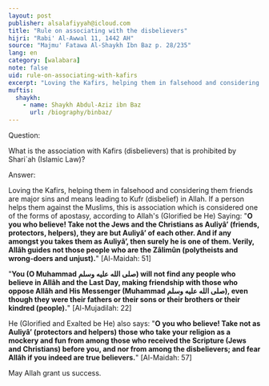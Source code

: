 ```yaml
---
layout: post
publisher: alsalafiyyah@icloud.com
title: "Rule on associating with the disbelievers"
hijri: "Rabi' Al-Awwal 11, 1442 AH"
source: "Majmu' Fatawa Al-Shaykh Ibn Baz p. 28/235"
lang: en
category: [walabara]
note: false
uid: rule-on-associating-with-kafirs
excerpt: "Loving the Kafirs, helping them in falsehood and considering them friends are major sins and means leading to Kufr (disbelief) in Allah. If a person helps them against the Muslims, this is association which is considered one of the forms of apostasy"
muftis:
  shaykh: 
    - name: Shaykh Abdul-Aziz ibn Baz
      url: /biography/binbaz/
---
```


Question: 

What is the association with Kafirs (disbelievers) that is prohibited by Shari`ah (Islamic Law)?

Answer: 

Loving the Kafirs, helping them in falsehood and considering them friends are major sins and means leading to Kufr (disbelief) in Allah. If a person helps them against the Muslims, this is association which is considered one of the forms of apostasy, according to Allah's (Glorified be He) Saying: "**O you who believe! Take not the Jews and the Christians as Auliyâ’ (friends, protectors, helpers), they are but Auliyâ’ of each other. And if any amongst you takes them as Auliyâ’, then surely he is one of them. Verily, Allâh guides not those people who are the Zâlimûn (polytheists and wrong-doers and unjust).**" [Al-Maidah: 51]

"**You (O Muhammad صلى الله عليه وسلم) will not find any people who believe in Allâh and the Last Day, making friendship with those who oppose Allâh and His Messenger (Muhammad صلى الله عليه وسلم), even though they were their fathers or their sons or their brothers or their kindred (people).**" [Al-Mujadilah: 22]

He (Glorified and Exalted be He) also says: "**O you who believe! Take not as Auliyâ’ (protectors and helpers) those who take your religion as a mockery and fun from among those who received the Scripture (Jews and Christians) before you, and nor from among the disbelievers; and fear Allâh if you indeed are true believers.**" [Al-Maidah: 57]

May Allah grant us success. 

